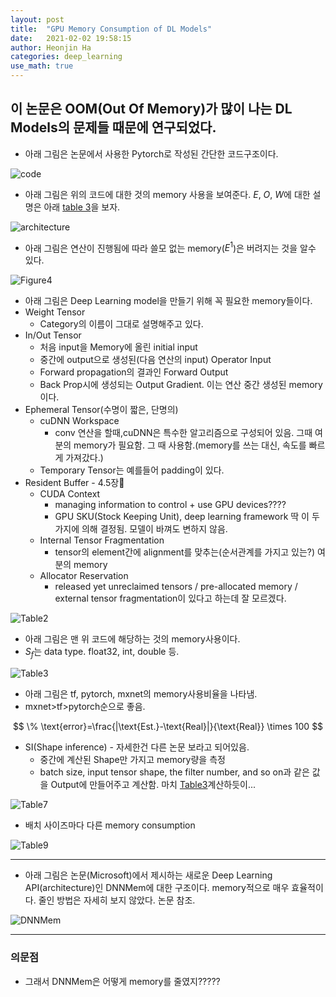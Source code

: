 ```yaml
---
layout: post
title:  "GPU Memory Consumption of DL Models"
date:   2021-02-02 19:58:15
author: Heonjin Ha
categories: deep_learning
use_math: true
---
```

## 이 논문은 OOM(Out Of Memory)가 많이 나는 DL Models의 문제들 때문에 연구되었다.

* 아래 그림은 논문에서 사용한 Pytorch로 작성된 간단한 코드구조이다.

![code](/assets/GPU_consumption_DL/Screen%20Shot%202021-02-01%20at%201.49.25%20PM.png)
* 아래 그림은 위의 코드에 대한 것의 memory 사용을 보여준다. $E$, $O$, $W$에 대한 설명은 아래 [table 3]()을 보자.

![architecture](/assets/GPU_consumption_DL/1.png)
* 아래 그림은 연산이 진행됨에 따라 쓸모 없는 memory($E^1$)은 버려지는 것을 알수 있다.

![Figure4](/assets/GPU_consumption_DL/Screen%20Shot%202021-02-01%20at%201.50.03%20PM.png)
* 아래 그림은 Deep Learning model을 만들기 위해 꼭 필요한 memory들이다.
* Weight Tensor
  * Category의 이름이 그대로 설명해주고 있다.
* In/Out Tensor
  * 처음 input을 Memory에 올린 initial input
  * 중간에 output으로 생성된(다음 연산의 input) Operator Input
  * Forward propagation의 결과인 Forward Output
  * Back Prop시에 생성되는 Output Gradient. 이는 연산 중간 생성된 memory이다.
* Ephemeral Tensor(수명이 짧은, 단명의)
  * cuDNN Workspace
    * conv 연산을 할때,cuDNN은 특수한 알고리즘으로 구성되어 있음. 그때 여분의 memory가 필요함. 그 때 사용함.(memory를 쓰는 대신, 속도를 빠르게 가져갔다.)
  * Temporary Tensor는 예를들어 padding이 있다.
* Resident Buffer - 4.5장
  * CUDA Context
    * managing information to control + use GPU devices????
    * GPU SKU(Stock Keeping Unit), deep learning framework 딱 이 두가지에 의해 결정됨. 모델이 바껴도 변하지 않음.
  * Internal Tensor Fragmentation
    * tensor의 element간에 alignment를 맞추는(순서관계를 가지고 있는?) 여분의 memory
  * Allocator Reservation
    * released yet unreclaimed tensors / pre-allocated memory / external tensor fragmentation이 있다고 하는데 잘 모르겠다.

![Table2](/assets/GPU_consumption_DL/Screen%20Shot%202021-02-01%20at%202.01.08%20PM.png)
* 아래 그림은 맨 위 코드에 해당하는 것의 memory사용이다.
* $S_f$는 data type. float32, int, double 등.

![Table3](/assets/GPU_consumption_DL/Screen%20Shot%202021-02-01%20at%202.01.26%20PM.png)
* 아래 그림은 tf, pytorch, mxnet의 memory사용비율을 나타냄.
* mxnet>tf>pytorch순으로 좋음.

$$
\% \text{error}=\frac{|\text{Est.}-\text{Real}|}{\text{Real}} \times 100
$$

* SI(Shape inference) - 자세한건 다른 논문 보라고 되어있음.
  * 중간에 계산된 Shape만 가지고 memory량을 측정
  * batch size, input tensor shape, the filter number,
and so on과 같은 값을 Output에 만들어주고 계산함. 마치 [Table3]()계산하듯이...

![Table7](/assets/GPU_consumption_DL/Screen%20Shot%202021-02-01%20at%202.03.25%20PM.png)
* 배치 사이즈마다 다른 memory consumption

![Table9](/assets/GPU_consumption_DL/Screen%20Shot%202021-02-01%20at%202.06.41%20PM.png)

---
* 아래 그림은 논문(Microsoft)에서 제시하는 새로운 Deep Learning API(architecture)인 DNNMem에 대한 구조이다. memory적으로 매우 효율적이다. 줄인 방법은 자세히 보지 않았다. 논문 참조.

![DNNMem](/assets/GPU_consumption_DL/Screen%20Shot%202021-02-01%20at%202.03.07%20PM.png)

---
### 의문점

* 그래서 DNNMem은 어떻게 memory를 줄였지?????